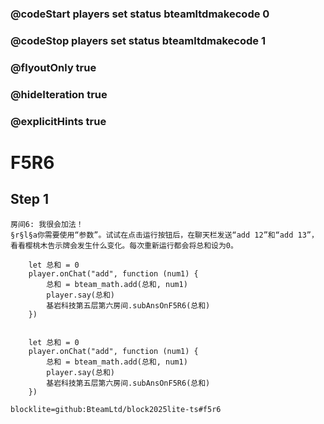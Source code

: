 ### @codeStart players set status bteamltdmakecode 0
### @codeStop players set status bteamltdmakecode 1

### @flyoutOnly true
### @hideIteration true
### @explicitHints true

# F5R6

## Step 1
    房间6: 我很会加法！
    §r§l§a你需要使用“参数”。试试在点击运行按钮后，在聊天栏发送“add 12”和“add 13”，看看樱桃木告示牌会发生什么变化。每次重新运行都会将总和设为0。

```ghost
    let 总和 = 0
    player.onChat("add", function (num1) {
        总和 = bteam_math.add(总和, num1)
        player.say(总和)
        基岩科技第五层第六房间.subAnsOnF5R6(总和)
    })

```
```template

    let 总和 = 0
    player.onChat("add", function (num1) {
        总和 = bteam_math.add(总和, num1)
        player.say(总和)
        基岩科技第五层第六房间.subAnsOnF5R6(总和)
    })

```

```package
blocklite=github:BteamLtd/block2025lite-ts#f5r6
```
